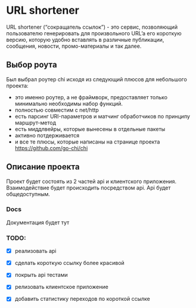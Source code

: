 # URL shortener

URL shortener (“сокращатель ссылок”) - это сервис, позволяющий пользователю генерировать  для произвольного URL’a его короткую версию, которую удобно вставлять в различные публикации, сообщения, новости, промо-материалы и так далее.

## Выбор роута
 Был выбрал роутер chi исходя из следующий плюсов для небольшого проекта:
- это именно роутер, а не фраймворк, предоставляет только минимально необходимы набор функций.
- полностью совместим с net/http
- есть парсинг URI-параметров и матчинг обработчиков по принципу маршрут-метод
- есть миддлвейры, которые вынесены в отдельные пакеты
- активно потдерживается
- и все те плюсы, которые написаны на странице проекта https://github.com/go-chi/chi

## Описание проекта
Проект будет состоять из 2 частей api и клиентского приложения. Взаимодействие будет происходить посредством api. Api будет общедоступным.

### Docs
Документация будет тут

### TODO:
 - [x] реализовать api
 - [x] сделать короткую ссылку более красивой
 - [x] покрыть api тестами
 - [x] релизовать клиентское приложение
 - [x] добавить статистику переходов по короткой ссылке
 

